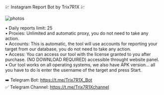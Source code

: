 💹 Instagram Report Bot by Trix7R1X 💹

![photos](https://github.com/qovrojeenuv/Instagram-Analystics-Tool/assets/149007642/ef65d338-279b-4e5f-b92e-dd5dba4ef699)

• Daily reports limit: 25 <br> 
• Proxies: Unlimited and automatic proxy, you do not need to take any action. <br>
• Accounts: This is automatic, the tool will use accounts for reporting your target from our database, you do not need to take any action. <br>
• Access: You can access our tool with the license granted to you after purchase. (NO DOWNLOAD REQUIRED) accessible throught website panel. <br>
• Our tool works on all operating systems, we also have APK version... all you have to do is enter the username of the target and press Start. <br>



➡️ Telegram Bot: https://t.me/Trix7R1X_Bot <br>
✅ Telegram Channel: https://t.me/Trix7R1Xchannel <br>
